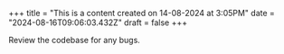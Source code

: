 +++
title = "This is a content created on 14-08-2024 at 3:05PM"
date = "2024-08-16T09:06:03.432Z"
draft = false
+++

  Review the codebase for any bugs.
        